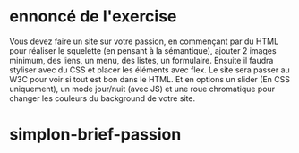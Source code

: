# ennoncé de l'exercise

Vous devez faire un site sur votre passion, en commençant par du HTML pour réaliser le squelette (en pensant à la sémantique), ajouter 2 images minimum, des liens, un menu, des listes, un formulaire. Ensuite il faudra styliser avec du CSS et placer les éléments avec flex. Le site sera passer au W3C pour voir si tout est bon dans le HTML. Et en options un slider (En CSS uniquement), un mode jour/nuit (avec JS) et une roue chromatique pour changer les couleurs du background de votre site.
# simplon-brief-passion
